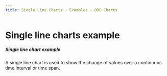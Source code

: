 ```yaml
---
title: Single Line Charts - Examples - ODS Charts
---
```


<div class="title-bar">
  <div class="container-xxl">
    <h1 class="display-1">Single line charts example</h1>
  </div>
</div>
<div class="container d-flex flex-nowrap pt-3">
  <div class="card w-100">
    <div class="card-body">
      <h5 class="card-title">Single line chart example</h5>
      <p class="card-text">A single line chart is used to show the change of values over a continuous time interval or time span.</p>
      <div id="singleLineChart"></div>
      <script>
        window.addEventListener('DOMContentLoaded', () => {
          window.generateSingleLineChart('singleLineChart');
        });
      </script>
    </div>
  </div>
</div>
